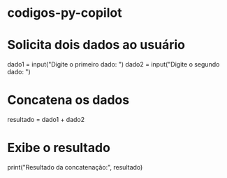 # codigos-py-copilot

# Solicita dois dados ao usuário
dado1 = input("Digite o primeiro dado: ")
dado2 = input("Digite o segundo dado: ")

# Concatena os dados
resultado = dado1 + dado2

# Exibe o resultado
print("Resultado da concatenação:", resultado)
